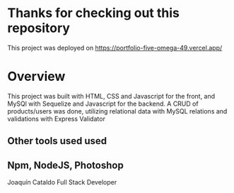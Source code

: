 # Thanks for checking out this repository

This project was deployed on https://portfolio-five-omega-49.vercel.app/

# Overview

This project was built with HTML, CSS and Javascript for the front, and MySQl with Sequelize and Javascript for the backend. A CRUD of products/users was done, utilizing relational data with MySQL relations and validations with Express Validator

## Other tools used used

Npm, NodeJS, Photoshop
-------

Joaquín Cataldo
Full Stack Developer


